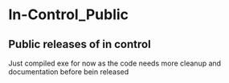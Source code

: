# In-Control_Public
Public releases of in control
-------------
Just compiled exe for now as the code needs more cleanup and documentation before bein released
